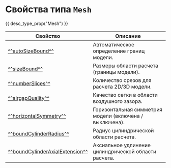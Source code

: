 # Свойства типа `Mesh`
{{ desc_type_prop("Mesh") }}

| Свойство                          | Описание                                                   |
|-----------------------------------|--------------------------------------------------------------|
| [^^autoSizeBound^^](./autoSizeBound.md)         | Автоматическое определение границ модели.                    |
| [^^sizeBound^^](./sizeBound.md)                 | Размеры области расчета (границы модели).                   |
| [^^numberSlices^^](./numberSlices.md)           | Количество срезов для расчета 2D/3D модели.                  |
| [^^airgapQuality^^](./airgapQuality.md)         | Качество сетки в области воздушного зазора.                 |
| [^^horizontalSymmetry^^](./horizontalSymmetry.md) | Горизонтальная симметрия модели (включена / выключена).     |
| [^^boundCylinderRadius^^](./boundCylinderRadius.md) | Радиус цилиндрической области расчета.                      |
| [^^boundCylinderAxialExtension^^](./boundCylinderAxialExtension.md) | Аксиальное удлинение цилиндрической области расчета.        |
